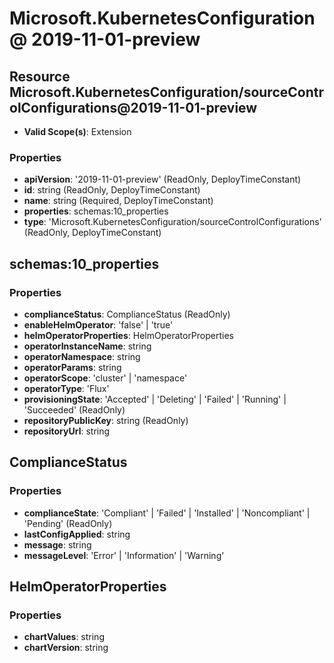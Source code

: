 # Microsoft.KubernetesConfiguration @ 2019-11-01-preview

## Resource Microsoft.KubernetesConfiguration/sourceControlConfigurations@2019-11-01-preview
* **Valid Scope(s)**: Extension
### Properties
* **apiVersion**: '2019-11-01-preview' (ReadOnly, DeployTimeConstant)
* **id**: string (ReadOnly, DeployTimeConstant)
* **name**: string (Required, DeployTimeConstant)
* **properties**: schemas:10_properties
* **type**: 'Microsoft.KubernetesConfiguration/sourceControlConfigurations' (ReadOnly, DeployTimeConstant)

## schemas:10_properties
### Properties
* **complianceStatus**: ComplianceStatus (ReadOnly)
* **enableHelmOperator**: 'false' | 'true'
* **helmOperatorProperties**: HelmOperatorProperties
* **operatorInstanceName**: string
* **operatorNamespace**: string
* **operatorParams**: string
* **operatorScope**: 'cluster' | 'namespace'
* **operatorType**: 'Flux'
* **provisioningState**: 'Accepted' | 'Deleting' | 'Failed' | 'Running' | 'Succeeded' (ReadOnly)
* **repositoryPublicKey**: string (ReadOnly)
* **repositoryUrl**: string

## ComplianceStatus
### Properties
* **complianceState**: 'Compliant' | 'Failed' | 'Installed' | 'Noncompliant' | 'Pending' (ReadOnly)
* **lastConfigApplied**: string
* **message**: string
* **messageLevel**: 'Error' | 'Information' | 'Warning'

## HelmOperatorProperties
### Properties
* **chartValues**: string
* **chartVersion**: string

